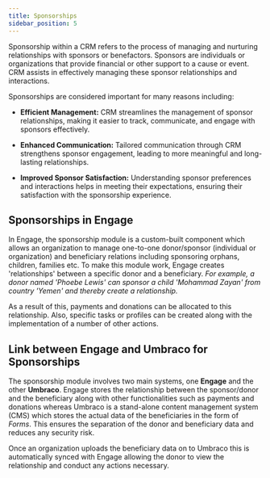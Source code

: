 ```yaml
---
title: Sponsorships
sidebar_position: 5
---
```


Sponsorship within a CRM refers to the process of managing and nurturing relationships with sponsors or benefactors. Sponsors are individuals or organizations that provide financial or other support to a cause or event. CRM assists in effectively managing these sponsor relationships and interactions.

Sponsorships are considered important for many reasons including:

- **Efficient Management:** CRM streamlines the management of sponsor relationships, making it easier to track, communicate, and engage with sponsors effectively.

- **Enhanced Communication:** Tailored communication through CRM strengthens sponsor engagement, leading to more meaningful and long-lasting relationships.

- **Improved Sponsor Satisfaction:** Understanding sponsor preferences and interactions helps in meeting their expectations, ensuring their satisfaction with the sponsorship experience.

## Sponsorships in Engage

In Engage, the sponsorship module is a custom-built component which allows an organization to manage one-to-one donor/sponsor (individual or organization) and beneficiary relations including sponsoring orphans, children, families etc. To make this module work, Engage creates 'relationships' between a specific donor and a beneficiary. *For example, a donor named 'Phoebe Lewis' can sponsor a child 'Mohammad Zayan' from country 'Yemen' and thereby create a relationship.*

As a result of this, payments and donations can be allocated to this relationship. Also, specific tasks or profiles can be created along with the implementation of a number of other actions.

## Link between Engage and Umbraco for Sponsorships

The sponsorship module involves two main systems, one **Engage** and the other **Umbraco**. Engage stores the relationship between the sponsor/donor and the beneficiary along with other functionalities such as payments and donations whereas Umbraco is a stand-alone content management system (CMS) which stores the actual data of the beneficiaries in the form of *Forms*. This ensures the separation of the donor and beneficiary data and reduces any security risk.

Once an organization uploads the beneficiary data on to Umbraco this is automatically synced with Engage allowing the donor to view the relationship and conduct any actions necessary.